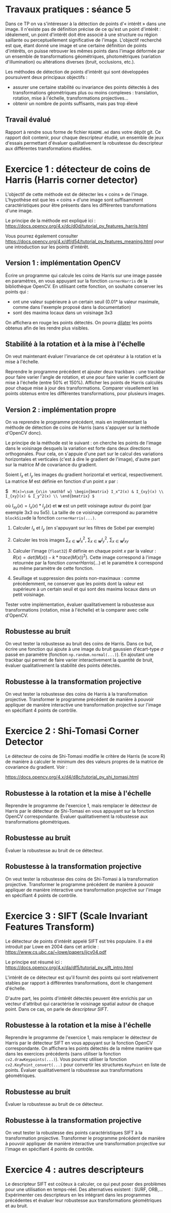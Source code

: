 # Travaux pratiques : séance 5

Dans ce TP on va s'intéresser à la détection de points d'« intérêt » dans une image.
Il n'existe pas de définition précise de ce qu'est un point d'intérêt : idéalement, un point d'intérêt doit être associé à une structure ou région saillante ou perceptuellement significative de l'image.
L'objectif recherché est que, étant donné une image et une certaine définition de points d'intérêts, on puisse retrouver les mêmes points dans l'image déformée par un ensemble de transformations géométriques, photométriques (variation d'illumination) ou altérations diverses (bruit, occlusions, etc.).

Les méthodes de détection de points d'intérêt qui sont développées poursuivent deux principaux objectifs :

* assurer une certaine stabilité  ou invariance des points détectés à des transformations géométriques plus ou moins complexes : translation, rotation, mise à l'échelle, transformations projectives...
* obtenir un nombre de points suffisants, mais pas trop élevé


## Travail évalué 

Rapport à rendre sous forme de fichier `README.md` dans votre dépôt git.
Ce rapport doit contenir, pour chaque descripteur étudié, un ensemble de jeux d'essais permettant d'évaluer qualitativement la robustesse du descripteur aux différentes transformations étudiées.

# Exercice 1 : détecteur de coins de Harris (Harris corner detector)

L'objectif de cette méthode est de détecter les « coins » de l'image. L'hypothèse est que les « coins » d'une image sont suffisamment caractéristiques pour être présents dans les différentes transformations d'une image.

Le principe de la méthode est expliqué ici : 
https://docs.opencv.org/4.x/dc/d0d/tutorial_py_features_harris.html

Vous pourrez également consulter https://docs.opencv.org/4.x/df/d54/tutorial_py_features_meaning.html pour une introduction sur les points d'intérêt.

## Version 1 : implémentation OpenCV

Écrire un programme qui calcule les coins de Harris sur une image passée en paramètres, en vous appuyant sur la fonction `cornerHarris` de la bibliothèque OpenCV. 
En utilisant cette fonction, on souhaite conserver les points qui :

* ont une valeur supérieure à un certain seuil (0.01* la valeur maximale, comme dans l'exemple proposé dans la documentation)
* sont des maxima locaux dans un voisinage 3x3

On affichera en rouge les points détectés.
On pourra [dilater](https://docs.opencv.org/4.x/d9/d61/tutorial_py_morphological_ops.html) les points obtenus afin de les rendre plus visibles.

## Stabilité à la rotation et à la mise à l'échelle

On veut maintenant évaluer l'invariance de cet opérateur à la rotation et la mise à l'échelle.

Reprendre le programme précédent et ajouter deux trackbars : une trackbar pour faire varier l'angle de rotation, et une pour faire varier le coefficient de mise à l'échelle (entre 50% et 150%).
Afficher les points de Harris calculés pour chaque mise à jour des transformations.
Comparer visuellement les points obtenus entre les différentes transformations, pour plusieurs images. 

## Version 2 : implémentation propre

On va reprendre le programme précédent, mais en implémentant la méthode de détection de coins de Harris (sans s'appuyer sur la méthode d'OpenCV donc).

Le principe de la méthode est le suivant : on cherche les points de l'image dans le voisinage desquels la variation est forte dans deux directions orthogonales. Pour cela, on s'appuie d'une part sur le calcul des variations horizontales et verticales (c'est à dire le gradient de l'image), d'autre part sur la matrice $`M`$ de covariance du gradient.

Soient $`I_x`$ et $`I_y`$ les images du gradient horizontal et vertical, respectivement.
La matrice  $M$  est définie en fonction d'un point $`x`$ par :

$` 
M(x)=\sum_{x\in \mathbf w}
\begin{bmatrix}
I_x^2(x) & I_{xy}(x) \\
I_{xy}(x) & I_y^2(x) \\
\end{bmatrix}
$`

où $`I_{xy}(x)=I_x(x)*I_y(x)`$ et $`\mathbf w`$ est un petit voisinage autour du point (par exemple 3x3 ou 5x5). La taille de ce voisinage correspond au paramètre `blockSize`de la fonction `cornerHarris(...)`.

1. Calculer $`I_x`$ et $`I_y`$ (en s'appuyant sur les filtres de Sobel par exemple)
2. Calculer les trois images $`\sum_{x\in \mathbf w} I_x^2`$, $`\sum_{x\in \mathbf w} I_y^2`$, $`\sum_{x\in \mathbf w} I_{xy}`$
3. Calculer l'image (`float32`) $`R`$ définie en chaque point $`x`$ par la valeur : $`R(x)=det(M(x))-k*trace(M(x))^2)`$. Cette image correspond à l'image retournée par la fonction $`cornerHarris(...)`$ et le paramètre $`k`$ correspond au même paramètre de cette fonction.

4. Seuillage et suppression des points non-maximaux :  comme précédemment, ne conserver que les points dont la valeur est supérieure à un certain seuil et qui sont des maxima locaux dans un petit voisinage.

Tester votre implémentation, évaluer qualitativement la robustesse aux transformations (rotation, mise à l'échelle) et la comparer avec celle d'OpenCV.

## Robustesse au bruit

On veut tester la robustesse au bruit des coins de Harris. Dans ce but, écrire une fonction qui ajoute à une image du bruit gaussien d'écart-type $`\sigma`$ passé en paramètre (fonction `np.random.normal(...)`). 
En ajoutant une trackbar qui permet de faire varier interactivement la quantité de bruit, évaluer qualitativement la stabilité des points détectés.


## Robustesse à la transformation projective

On veut tester la robustesse des coins de Harris à la transformation projective.
Transformer le programme précédent de manière à pouvoir appliquer de manière interactive une transformation projective sur l'image en spécifiant 4 points de contrôle.

# Exercice 2 : Shi-Tomasi Corner Detector

Le détecteur de coins de Shi-Tomasi modifie le critère de Harris (le score R) de manière à calculer le minimum des des valeurs propres de la matrice de covariance du gradient. Voir :

https://docs.opencv.org/4.x/d4/d8c/tutorial_py_shi_tomasi.html

## Robustesse à la rotation et la mise à l'échelle

Reprendre le programme de l'exercice 1, mais remplacer le détecteur de Harris par le détecteur de Shi-Tomasi en vous appuyant sur la fonction OpenCV correspondante.
Évaluer qualitativement la robustesse aux transformations géométriques.

## Robustesse au bruit 

Évaluer la robustesse au bruit de ce détecteur.

## Robustesse à la transformation projective

On veut tester la robustesse des coins de Shi-Tomasi à la transformation projective.
Transformer le programme précédent de manière à pouvoir appliquer de manière interactive une transformation projective sur l'image en spécifiant 4 points de contrôle.

# Exercice 3 : SIFT  (Scale Invariant Features Transform)

Le détecteur de points d'intérêt appelé SIFT est très populaire. Il a été introduit par Lowe en 2004 dans cet article :
https://www.cs.ubc.ca/~lowe/papers/ijcv04.pdf

Le principe est résumé ici :
https://docs.opencv.org/4.x/da/df5/tutorial_py_sift_intro.html

L'intérêt de ce détecteur est qu'il fournit des points qui sont relativement stables par rapport à différentes transformations, dont le changement d'échelle.

D'autre part, les points d'intérêt détectés peuvent être enrichis par un vecteur d'attribut qui caractérise le voisinage spatial autour de chaque point. Dans ce cas, on parle de *descripteur SIFT*.

## Robustesse à la rotation et la mise à l'échelle

Reprendre le programme de l'exercice 1, mais remplacer le détecteur de Harris par le détecteur SIFT en vous appuyant sur la fonction OpenCV correspondante. On affichera les points détectés de la même manière que dans les exercices précédents (sans utiliser la fonction `cv2.drawKeypoints(...)`). Vous pourrez utiliser la fonction `cv2.KeyPoint_convert(...)` pour convertir les structures `KeyPoint` en liste de points.
Évaluer qualitativement la robustesse aux transformations géométriques.

## Robustesse au bruit 

Évaluer la robustesse au bruit de ce détecteur.


## Robustesse à la transformation projective

On veut tester la robustesse des points caractéristiques SIFT à la transformation projective.
Transformer le programme précédent de manière à pouvoir appliquer de manière interactive une transformation projective sur l'image en spécifiant 4 points de contrôle.


# Exercice 4 : autres descripteurs

Le descripteur SIFT est coûteux à calculer, ce qui peut poser des problèmes pour une utilisation en temps-réel.
Des alternatives existent : SURF, ORB,... 
Expérimenter ces descripteurs en les intégrant dans les programmes précédentes et évaluer leur robustesse aux transformations géométriques et au bruit.




